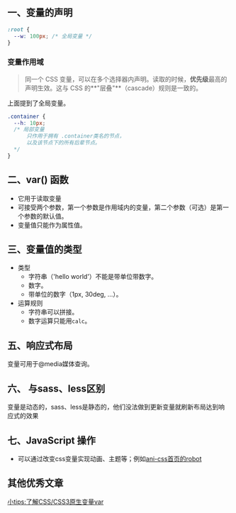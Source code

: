 ## 一、变量的声明

```css
:root {
  --w: 100px; /* 全局变量 */
}
```

### 变量作用域
> 同一个 CSS 变量，可以在多个选择器内声明。读取的时候，**优先级**最高的声明生效。这与 CSS 的**"层叠"**（cascade）规则是一致的。

上面提到了全局变量。
```css
.container {
  --h: 10px;
  /* 局部变量
      只作用于拥有 .container类名的节点，
      以及该节点下的所有后辈节点。
  */
}
```

## 二、var() 函数

- 它用于读取变量
- 可接受两个参数，第一个参数是作用域内的变量，第二个参数（可选）是第一个参数的默认值。
- 变量值只能作为属性值。

## 三、变量值的类型
- 类型
  - 字符串（'hello world'）不能是带单位带数字。
  - 数字。
  - 带单位的数字（1px, 30deg, ...）。
- 运算规则
  - 字符串可以拼接。
  - 数字运算只能用```calc```。

## 五、响应式布局
变量可用于@media媒体查询。

## 六、 与sass、less区别
变量是动态的，sass、less是静态的，他们没法做到更新变量就刷新布局达到响应式的效果

## 七、JavaScript 操作
- 可以通过改变css变量实现动画、主题等；例如[ani-css首页的robot](https://esop-fed.github.io/ani-css)
## 其他优秀文章
[小tips:了解CSS/CSS3原生变量var](https://www.zhangxinxu.com/wordpress/2016/11/css-css3-variables-var/)